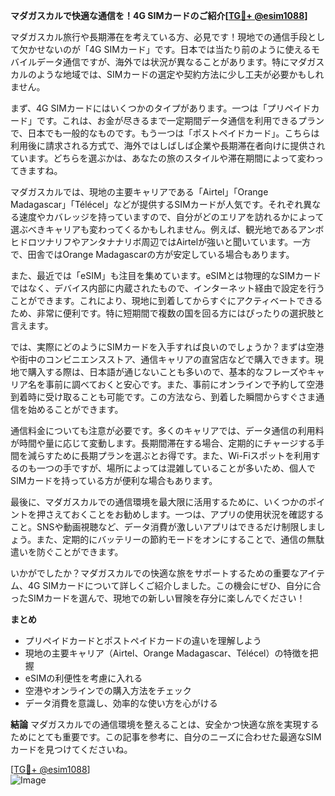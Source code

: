 **マダガスカルで快適な通信を！4G SIMカードのご紹介[[TG💪+ @esim1088](https://t.me/s/esim1088)]**

マダガスカル旅行や長期滞在を考えている方、必見です！現地での通信手段として欠かせないのが「4G SIMカード」です。日本では当たり前のように使えるモバイルデータ通信ですが、海外では状況が異なることがあります。特にマダガスカルのような地域では、SIMカードの選定や契約方法に少し工夫が必要かもしれません。

まず、4G SIMカードにはいくつかのタイプがあります。一つは「プリペイドカード」です。これは、お金が尽きるまで一定期間データ通信を利用できるプランで、日本でも一般的なものです。もう一つは「ポストペイドカード」。こちらは利用後に請求される方式で、海外ではしばしば企業や長期滞在者向けに提供されています。どちらを選ぶかは、あなたの旅のスタイルや滞在期間によって変わってきますね。

マダガスカルでは、現地の主要キャリアである「Airtel」「Orange Madagascar」「Télécel」などが提供するSIMカードが人気です。それぞれ異なる速度やカバレッジを持っていますので、自分がどのエリアを訪れるかによって選ぶべきキャリアも変わってくるかもしれません。例えば、観光地であるアンボヒドロツナリフやアンタナナリボ周辺ではAirtelが強いと聞いています。一方で、田舎ではOrange Madagascarの方が安定している場合もあります。

また、最近では「eSIM」も注目を集めています。eSIMとは物理的なSIMカードではなく、デバイス内部に内蔵されたもので、インターネット経由で設定を行うことができます。これにより、現地に到着してからすぐにアクティベートできるため、非常に便利です。特に短期間で複数の国を回る方にはぴったりの選択肢と言えます。

では、実際にどのようにSIMカードを入手すれば良いのでしょうか？まずは空港や街中のコンビニエンスストア、通信キャリアの直営店などで購入できます。現地で購入する際は、日本語が通じないことも多いので、基本的なフレーズやキャリア名を事前に調べておくと安心です。また、事前にオンラインで予約して空港到着時に受け取ることも可能です。この方法なら、到着した瞬間からすぐさま通信を始めることができます。

通信料金についても注意が必要です。多くのキャリアでは、データ通信の利用料が時間や量に応じて変動します。長期間滞在する場合、定期的にチャージする手間を減らすために長期プランを選ぶとお得です。また、Wi-Fiスポットを利用するのも一つの手ですが、場所によっては混雑していることが多いため、個人でSIMカードを持っている方が便利な場合もあります。

最後に、マダガスカルでの通信環境を最大限に活用するために、いくつかのポイントを押さえておくことをお勧めします。一つは、アプリの使用状況を確認すること。SNSや動画視聴など、データ消費が激しいアプリはできるだけ制限しましょう。また、定期的にバッテリーの節約モードをオンにすることで、通信の無駄遣いを防ぐことができます。

いかがでしたか？マダガスカルでの快適な旅をサポートするための重要なアイテム、4G SIMカードについて詳しくご紹介しました。この機会にぜひ、自分に合ったSIMカードを選んで、現地での新しい冒険を存分に楽しんでください！

**まとめ**
- プリペイドカードとポストペイドカードの違いを理解しよう
- 現地の主要キャリア（Airtel、Orange Madagascar、Télécel）の特徴を把握
- eSIMの利便性を考慮に入れる
- 空港やオンラインでの購入方法をチェック
- データ消費を意識し、効率的な使い方を心がける

**結論**
マダガスカルでの通信環境を整えることは、安全かつ快適な旅を実現するためにとても重要です。この記事を参考に、自分のニーズに合わせた最適なSIMカードを見つけてくださいね。

[[TG💪+ @esim1088](https://t.me/s/esim1088)]  
![Image](https://i.postimg.cc/Y0z9fWf4/image.png)